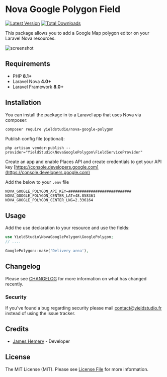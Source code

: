 # Nova Google Polygon Field

[![Latest Version](https://img.shields.io/github/release/yieldstudio/nova-google-polygon?style=flat-square)](https://github.com/yieldstudio/nova-google-polygon/releases)
[![Total Downloads](https://img.shields.io/packagist/dt/yieldstudio/nova-google-polygon?style=flat-square)](https://packagist.org/packages/yieldstudio/nova-google-polygon)

This package allows you to add a Google Map polygon editor on your Laravel Nova resources.

![screenshot](https://raw.githubusercontent.com/YieldStudio/nova-google-polygon/main/screenshot.gif)

## Requirements

- PHP **8.1+**
- Laravel Nova **4.0+**
- Laravel Framework **8.0+**

## Installation

You can install the package in to a Laravel app that uses Nova via composer:

```bash
composer require yieldstudio/nova-google-polygon
```

Publish config file (optional):

```shell
php artisan vendor:publish --provider="YieldStudio\NovaGooglePolygon\FieldServiceProvider"
```

Create an app and enable Places API and create credentials to get your API key
[https://console.developers.google.com](https://console.developers.google.com)

Add the below to your `.env` file

```shell
NOVA_GOOGLE_POLYGON_API_KEY=############################
NOVA_GOOGLE_POLYGON_CENTER_LAT=48.858361
NOVA_GOOGLE_POLYGON_CENTER_LNG=2.336164
```

## Usage

Add the use declaration to your resource and use the fields:

```php
use YieldStudio\NovaGooglePolygon\GooglePolygon;
// ....

GooglePolygon::make('Delivery area'),
```

## Changelog

Please see [CHANGELOG](CHANGELOG.md) for more information on what has changed recently.

### Security

If you've found a bug regarding security please mail [contact@yieldstudio.fr](mailto:contact@yieldstudio.fr) instead of using the issue tracker.

## Credits

- [James Hemery](https://github.com/jameshemery) - Developer

## License

The MIT License (MIT). Please see [License File](LICENSE.md) for more information.
